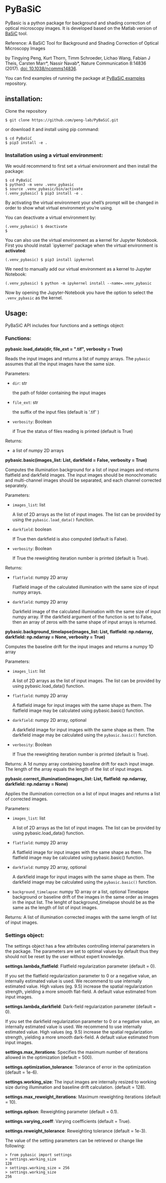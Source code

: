 # PyBaSiC

PyBasic is a python package for background and shading correction of optical microscopy images. It is developed based on the Matlab version of [BaSiC](https://github.com/marrlab/BaSiC) tool.

Reference: A BaSiC Tool for Background and Shading Correction of Optical Microscopy Images

by Tingying Peng, Kurt Thorn, Timm Schroeder, Lichao Wang, Fabian J Theis, Carsten Marr\*, Nassir Navab\*, Nature Communication 8:14836 (2017). [doi: 10.1038/ncomms14836](http://www.nature.com/articles/ncomms14836).

You can find examples of running the package at [PyBaSiC examples](https://github.com/peng-lab/PyBaSiC-examples) repository.

## installation:

Clone the repository

```console
$ git clone https://github.com/peng-lab/PyBaSiC.git
```

or download it and install using pip command: 

```console
$ cd PyBaSiC
$ pip3 install -e .
```

### Installation using a virtual environment:
We would recommend to first set a virtual environment and then install the package:

```console
$ cd PyBaSiC
$ python3 -m venv .venv_pybasic
$ source .venv_pybasic/bin/activate
(.venv_pybasic) $ pip3 install -e .
```

By activating the virtual environment your shell’s prompt will be changed in order to show what virtual environment you’re using.

You can deactivate a virtual environment by:
```console
(.venv_pybasic) $ deactivate
$
```

You can also use the virtual environment as a kernel for Jupyter Notebook. First you should install `ipykernel' package when the virtual environment is **activated**:

```console
(.venv_pybasic) $ pip3 install ipykernel
```

We need to manually add our virtual environment as a kernel to Jupyter Notebook:

```console
(.venv_pybasic) $ python -m ipykernel install --name=.venv_pybasic
```

Now by opening the Jupyter-Notebook you have the option to select the `.venv_pybasic` as the kernel.

## Usage:
PyBaSiC API includes four functions and a settings object:

### Functions:

**pybasic.load_data(dir, file_ext = ".tif", verbosity = True)**

Reads the input images and returns a list of numpy arrays. The `pybasic` assumes that all the input images have the same size.

Parameters:

* `dir`: str

    the path of folder containing the input images 
    
* `file_ext`: str

    the suffix of the input files (default is '.tif' )
    
* `verbosity`: Boolean

    if True the status of files reading is printed (default is True)

Returns:
* a list of numpy 2D arrays

**pybasic.basic(images_list: List, darkfield = False, verbosity = True)**

Computes the illumination background for a list of input images and returns flatfield and darkfield images. The input images should be monochromatic and multi-channel images should be separated, and each channel corrected separately.


Parameters:
* `images_list`: list

     A list of 2D arrays as the list of input images. The list can be provided by using the `pybasic.load_data()` function.
     
* `darkfield`: boolean

    If True then darkfield is also computed (default is False).
    
* `verbosity`: Boolean

    If True the reweighting iteration number is printed (default is True).  

Returns:
* `flatfield`: numpy 2D array

    Flatfield image of the calculated illumination with the same size of input numpy arrays.
    
* `darkfield`: numpy 2D array

    Darkfield image of the calculated illumination with the same size of input numpy array. If the darkfield argument of the function is set to False, then an array of zeros with the same shape of input arrays is returned.

**pybasic.background_timelapse(images_list: List, flatfield: np.ndarray, darkfield: np.ndarray = None, verbosity = True)**

Computes the baseline drift for the input images and returns a numpy 1D array

Parameters:
* `images_list`: list

    A list of 2D arrays as the list of input images. The list can be provided by using pybasic.load_data() function.
    
* `flatfield`: numpy 2D array

    A flatfield image for input images with the same shape as them. The flatfield image may be calculated using pybasic.basic() function.
    
* `darkfield`: numpy 2D array, optional

    A darkfield image for input images with the same shape as them. The darkfield image may be calculated using the `pybasic.basic()` function.
    
* `verbosity`: Boolean

    If True the reweighting iteration number is printed (default is True).  

Returns:
    A 1d numpy array containing baseline drift for each input image. The length of the array equals the length of the list of input images. 
        
 
    
**pybasic.correct_illumination(images_list: List, flatfield: np.ndarray, darkfield: np.ndarray = None)**

Applies the illumination correction on a list of input images and returns a list of corrected images.

Parameters:
* `images_list`: list

    A list of 2D arrays as the list of input images. The list can be provided by using pybasic.load_data() function.
    
* `flatfield`: numpy 2D array

    A flatfield image for input images with the same shape as them. The flatfield image may be calculated using pybasic.basic() function.
    
* `darkfield`: numpy 2D array, optional

    A darkfield image for input images with the same shape as them. The darkfield image may be calculated using the `pybasic.basic()` function.

* `background_timelapse`: numpy 1D array or a list, optional
    Timelapse background or baseline drift of the images in the same order as images in the input list. The lenght of background_timelapse should be as the same as the length of list of input images.


Returns:
    A list of illumination corrected images with the same length of list of input images.

### Settings object:
The settings object has a few attributes controlling internal parameters in the package. The parameters are set to optimal values by default thus they should not be reset by the user without expert knowledge.

**settings.lambda_flatfield**: Flatfield regularization parameter (default = 0).

If you set the flatfield regularization parameter to 0 or a negative value, 
an internally estimated value is used. We recommend to use internally estimated 
value. High values (eg. 9.5) increase the spatial regularization strength, 
yielding a more smooth flat-field. A default value estimated from input images.

**settings.lambda_darkfield**: Dark-field regularization parameter (default = 0).

If you set the darkfield regularization parameter to 0 or a negative value, 
an internally estimated value is used. We recommend to use internally estimated 
value. High values (eg. 9.5) increase the spatial regularization strength, 
yielding a more smooth dark-field. A default value estimated from input images.

**settings.max_iterations**: Specifies the maximum number of iterations allowed in the optimization (default = 500).

**settings.optimization_tolerance**: Tolerance of error in the optimization (default = 1e-6).

**settings.working_size**: The input images are internally resized to working size during illumination and baseline drift calculation. (default = 128).

**settings.max_reweight_iterations**: Maximum reweighting iterations (default = 10).

**settings.eplson**: Reweighting parameter (default = 0.1).

**settings.varying_coeff**: Varying coefficients (default = True).

**settings.reweight_tolerance**: Reweighting tolerance (default = 1e-3).

The value of the setting parameters can be retrieved or change like following:

```console
> from pybasic import settings
> settings.working_size
128
> settings.working_size = 256
> settings.working_size
256
```